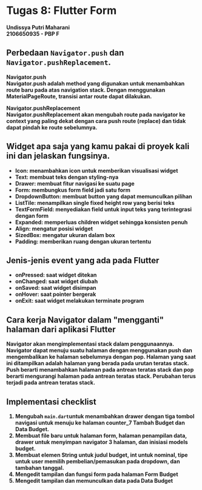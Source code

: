 # Tugas 8: Flutter Form

**Undissya Putri Maharani**<br>
**2106650935 - PBP F**

##  Perbedaan `Navigator.push` dan `Navigator.pushReplacement`. ## 

<b> Navigator.push <br>
Navigator.push adalah method yang digunakan untuk menambahkan route baru pada atas navigation stack. Dengan menggunakan MaterialPageRoute, transisi antar route dapat dilakukan. <br>

<b> Navigator.pushReplacement <br>
Navigator.pushReplacement akan mengubah route pada navigator ke context yang paling dekat dengan cara push route (replace) dan tidak dapat pindah ke route sebelumnya.

## Widget apa saja yang kamu pakai di proyek kali ini dan jelaskan fungsinya. ##

- Icon: menambahkan icon untuk memberikan visualisasi widget
- Text: membuat teks dengan styling-nya
- Drawer: membuat fitur navigasi ke suatu page
- Form: membungkus form field jadi satu form
- DropdownButton: membuat button yang dapat memunculkan pilihan
- ListTile: menampilkan single fixed height row yang berisi teks
- TextFormField: menyediakan field untuk input teks yang terintegrasi dengan form
- Expanded: memperluas children widget sehingga konsisten penuh
- Align: mengatur posisi widget
- SizedBox: mengatur ukuran dalam box
- Padding: memberikan ruang dengan ukuran tertentu


##  Jenis-jenis event yang ada pada Flutter ##

- onPressed: saat widget ditekan
- onChanged: saat widget diubah
- onSaved: saat widget disimpan
- onHover: saat pointer bergerak
- onExit: saat widget melakukan terminate program

##  Cara kerja Navigator dalam "mengganti" halaman dari aplikasi Flutter ##

Navigator akan mengimplementasi stack dalam penggunaannya. Navigator dapat menuju suatu halaman dengan menggunakan push dan mengembalikan ke halaman sebelumnya dengan pop. Halaman yang saat ini ditampilkan adalah halaman yang berada pada urutan teratas stack. Push berarti menambahkan halaman pada antrean teratas stack dan pop berarti mengurangi halaman pada antrean teratas stack. Perubahan terus terjadi pada antrean teratas stack. <br>

##  Implementasi checklist ##

1. Mengubah `main.dart`untuk menambahkan drawer dengan tiga tombol navigasi untuk menuju ke halaman counter_7 Tambah Budget dan Data Budget. <br>
2. Membuat file baru untuk halaman form, halaman penampilan data, drawer untuk menyimpan navigator 3 halaman, dan inisiasi models budget. <br>
3. Membuat elemen String untuk judul budget, int untuk nominal, tipe untuk user memilih pembelian/pemasukan pada dropdown, dan tambahan tanggal. <br>
4. Mengedit tampilan dan fungsi form pada halaman Form Budget <br>
5. Mengedit tampilan dan memunculkan data pada Data Budget <br>